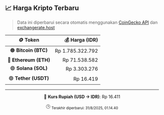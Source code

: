 

<!-- HARGA_KRIPTO -->
## 📈 Harga Kripto Terbaru

> Data ini diperbarui secara otomatis menggunakan [CoinGecko API](https://www.coingecko.com/) dan [exchangerate.host](https://exchangerate.host/)

<div align="center">

| 🪙 Token | 💰 Harga (IDR) |
|:------:|---------------:|
| 🟠 **Bitcoin (BTC)**   | Rp 1.785.322.792 |
| 🔵 **Ethereum (ETH)**  | Rp 71.538.582 |
| 🟣 **Solana (SOL)**    | Rp 3.303.276 |
| 🟢 **Tether (USDT)**   | Rp 16.419 |

---

💱 **Kurs Rupiah (USD → IDR)**: Rp 16.411

🕒 <sub>Terakhir diperbarui: 31/8/2025, 01.14.40</sub>

</div>
<!-- /HARGA_KRIPTO -->